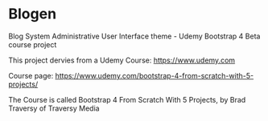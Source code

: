# Blogen
Blog System Administrative User Interface theme - Udemy Bootstrap 4 Beta course project

This project dervies from a Udemy Course: https://www.udemy.com

Course page: https://www.udemy.com/bootstrap-4-from-scratch-with-5-projects/

The Course is called Bootstrap 4 From Scratch With 5 Projects, by Brad Traversy of Traversy Media
